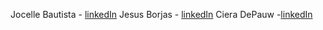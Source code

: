 

Jocelle Bautista - [linkedIn](https://www.linkedin.com/in/jocelle-bautista-8a760b24a/)
Jesus Borjas - [linkedIn](https://www.linkedin.com/in/jesus-borjas-6589b920a/)
Ciera DePauw -[linkedIn](https://www.linkedin.com/feed/?trk=onboarding-landing)